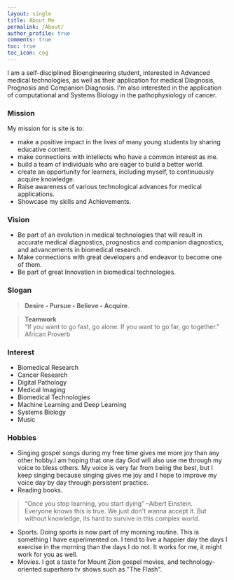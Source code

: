 ```yaml
---
layout: single
title: About Me
permalink: /About/
author_profile: true
comments: true
toc: true
toc_icon: cog
---
```

I am a self-disciplined Bioengineering student, interested in Advanced medical technologies, as well as their application for medical Diagnosis, Prognosis and Companion Diagnosis. I'm also interested in the application of computational and Systems Biology in the pathophysiology of cancer.     

### Mission  
My mission for is site is to:  
* make a positive impact in the lives of many young students by sharing educative content.
* make connections with intellects who have a common interest as me.
* build a team of individuals who are eager to build a better world.
* create an opportunity for learners, including myself, to continuously acquire knowledge.
* Raise awareness of various technological advances for medical applications.
* Showcase my skills and Achievements.    

### Vision  
* Be part of an evolution in medical technologies that will result in accurate medical diagnostics, prognostics and companion diagnostics, and advancements in biomedical research. 
* Make connections with great developers and endeavor to become one of them.
* Be part of great Innovation in biomedical technologies.   
  
### Slogan 
> <b>Desire - Pursue - Believe - Acquire</b>.  

> <b>Teamwork</b>  
>“If you want to go fast, go alone. If you want to go far, go together.”  African Proverb

### Interest  
  * Biomedical Research
  * Cancer Research
  * Digital Pathology
  * Medical Imaging
  * Biomedical Technologies
  * Machine Learning and Deep Learning
  * Systems Biology
  * Music
  
### Hobbies  
* Singing gospel songs during my free time gives me more joy than any other hobby.I am hoping that one day God will also use me through my voice to bless others. My voice is very far from being the best, but I keep singing because singing gives me joy and I hope to improve my voice day by day through persistent practice.
* Reading books. 
> “Once you stop learning, you start dying” –Albert Einstein.   
Everyone knows this is true. We just don't wanna accept it. But without knowledge, its hard to survive in this complex world.
* Sports. Doing sports is now part of my morning routine. This is something I have experimented on. I tend to live a happier day the days I exercise in the morning than the days I do not. It works for me, it might work for you as well. 
* Movies. I got a taste for Mount Zion gospel movies, and technology-oriented superhero tv shows such as "The Flash".


